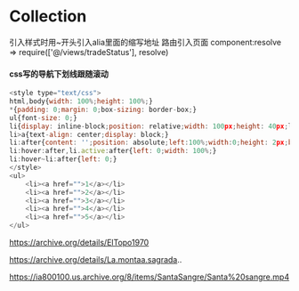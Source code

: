 # Collection

引入样式时用~开头引入alia里面的缩写地址
路由引入页面 component:resolve => require(['@/views/tradeStatus'], resolve)

#### css写的导航下划线跟随滚动
````javascript
<style type="text/css">
html,body{width: 100%;height: 100%;}	
*{padding: 0;margin: 0;box-sizing: border-box;}
ul{font-size: 0;}
li{display: inline-block;position: relative;width: 100px;height: 40px;line-height: 40px;font-size: 14px;}
li>a{text-align: center;display: block;}
li:after{content: '';position: absolute;left:100%;width:0;height: 2px;background: #f00;transition: all 0.1s;}
li:hover:after,li.active:after{left: 0;width: 100%;}
li:hover~li:after{left: 0;}
</style>
<ul>
	<li><a href="">1</a></li>
	<li><a href="">2</a></li>
	<li><a href="">3</a></li>
	<li><a href="">4</a></li>
	<li><a href="">5</a></li>
</ul>

````

https://archive.org/details/ElTopo1970

https://archive.org/details/La.montaa.sagrada..

https://ia800100.us.archive.org/8/items/SantaSangre/Santa%20sangre.mp4
